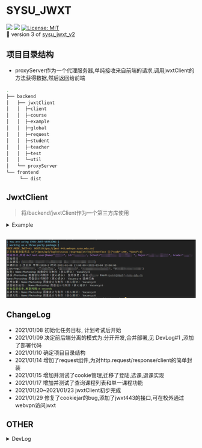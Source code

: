 # SYSU_JWXT
![](https://img.shields.io/badge/sysu_jwxt-v3.0.1-519dd9.svg) ![](https://img.shields.io/badge/language-Golang-blue.svg) [![License: MIT](https://img.shields.io/badge/License-MIT-yellow.svg)](https://opensource.org/licenses/MIT)   
:rocket: version 3 of [sysu_jwxt_v2](https://github.com/liwm29/sysu_jwxt_v2) 
<!-- ## TODO
从v2到现在,学到了更多的技术,因此打算升级v2,要做的事情:
- 前后端分离,后端仅作为api服务器
  - 可能涉及跨域的问题
- 前端界面重写,打算基于vue-el-admin二次开发照猫画虎一下
- 单例模式修改为支持多用户登陆
  - 加入cookie/session,支持多客户端
- 后端重构一下代码,整合一下基于sysu.edu.cn/jwxt登陆和基于portal.sysu.edu.cn的webvpn登陆
  - 此前由于jwxt对外网开发,不再需要通过portal跳转webvpn登陆,便丢弃了portal
- 加入mock用户,用于测试,不必真的登陆jwxt
- 教师照片的加载问题,应该改为在可视区域时自动加载,而不是hover()时 -->

## 项目目录结构
- proxyServer作为一个代理服务器,单纯接收来自前端的请求,调用jwxtClient的方法获得数据,然后返回给前端
```sh
.
├── backend
│   ├── jwxtClient
│   │  ├─client
│   │  ├─course
│   │  ├─example
│   │  ├─global
│   │  ├─request
│   │  ├─student
│   │  ├─teacher
│   │  ├─test
│   │  └─util
│   └── proxyServer
└── frontend
     └── dist
```

## JwxtClient
> 将/backend/jwxtClient作为一个第三方库使用
<details>
<summary>Example</summary>

```go
import (
	"errors"
	"fmt"
	"io/ioutil"
	"os"
	jwxtClient "server/backend/jwxtClient/client"
	"server/backend/jwxtClient/course"
	"server/backend/jwxtClient/global"
	"server/backend/jwxtClient/util"
	"time"
)

func main(){
	// 构造客户端
	c := jwxt.NewClient("")
	// 构造登陆表单, 获取验证码,默认将验证码图片下载到"./captcha.jpg", 登陆cli ,都被集成到了jwxtClient.Login()
	isLogin := c.Login()
	if isLogin {
		fmt.Println("登陆成功")
	} else {
		fmt.Println("登陆失败")
		os.Exit(0)
	}

	fmt.Println("已选课程:", course.GetSelectedCourseNames(c))

	// 获取选课阶段,不在选课阶段时,不能使用
	selectPhase := c.GetCoursePhase()
	fmt.Printf("选课阶段:%s %s 学期:%s 时间:%s=>%s\n",
		selectPhase.ElectiveCourseStageCode, selectPhase.ElectiveCourseStageName, selectPhase.SemesterYear,
		selectPhase.StartTime, selectPhase.EndTime)

	// 获取课程列表,专选
	courseList1 := c.GetCourseList(course.NAME_ALL, course.CAMPUS_ALL, course.TYPE_MAJ_ELECTIVE)
	fmt.Printf("%#v\n", courseList1.CourseNames())
	// 东校区,公选
	// courseList2 := c.GetCourseList(course.NAME_ALL, course.CAMPUS_EAST, course.TYPE_PUB_ELECTIVE)
	// fmt.Printf("%#v", courseList2.CourseNames()[:5])

	// 单个课程,比如热门课程photoshop
	course, err := c.GetCourseList("photoshop", course.CAMPUS_ALL, course.TYPE_PUB_ELECTIVE).First()
	if err != nil {
		fmt.Println("未找到课程信息:", err)
	} else {
		fmt.Println("找到:", course.VacancyInfo())
	}

	if course == nil {
		return
	}
	// 课程教师信息
	teachers, err := course.GetTeachers(c)
	if err != nil {
		fmt.Println(err)
	} else {
		if len(teachers) > 0 {
			fmt.Printf("课程:%s 教师信息: 姓名:%s Email:%s\n", course.CourseName(), teachers[0].Name, teachers[0].Email)
		} else {
			fmt.Println("无教师信息")
		}
	}

	// 如果在选课第三阶段
	if !selectPhase.CanSelect() {
		util.PanicIf(errors.New("不在选课阶段" + fmt.Sprintf("%#v", selectPhase)))
	}
	if course.VacancyNum() > 0 {
		isOk := course.Choose(c)
		fmt.Println(course.VacancyInfo(), "选课", isOk)
	} else {
		fmt.Println(course.VacancyInfo(), "课程已满")
	}

	// 退课
	if course.IsSelected() {
		isOk := course.Cancel(c)
		fmt.Println(course.VacancyInfo(), "退课", isOk)
	}

	// 课程剩余名额
	fmt.Println("课程容量:", course.VacancyInfo())

	// 刷新课程剩余名额
	if (course.Refresh(c)) != nil {
		fmt.Println("课程刷新失败")
	} else {
		fmt.Println("课程刷新成功: ", course.VacancyInfo())
	}

	// 教师照片
	teacherId := "123456"
	ioutil.WriteFile("teacher"+teacherId+".jpg", c.GetTeacherImg(teacherId), 0666)

	// 学生照片
	studentId := "123456"
	ioutil.WriteFile("student"+studentId+".jpg", c.GetStudentImg(studentId), 0666)

	// 自动选课,5s查询一次,异步
	isOkChan := course.AutoChoose(c, time.Second*5)
	for err := range isOkChan {
		if err == nil {
			fmt.Println(course.VacancyInfo(), "选课成功")
			break
		}
		fmt.Println(err)
	}
```
</details>
<br>

![](static/2021-01-29-16-46-04.png)

## ChangeLog
- 2021/01/08 初始化任务目标, 计划考试后开始
- 2021/01/09 决定前后端分离的模式为:分开开发,合并部署,见 DevLog#1 ,添加了部署代码
- 2021/01/10 确定项目目录结构
- 2021/01/14 增加了request组件,为对http.request/response/client的简单封装
- 2021/01/15 增加并测试了cookie管理,迁移了登陆,选课,退课实现
- 2021/01/17 增加并测试了查询课程列表和单一课程功能
- 2021/01/20~2021/01/23 jwxtClient初步完成
- 2021/01/29 修复了cookiejar的bug,添加了jwxt443的接口,可在校外通过webvpn访问jwxt

## OTHER
<details>
<summary>DevLog</summary>

1. 前后端分离,肯定要分离开发,至于是否分离部署,看个人需要
   1. 如果分离部署,这是在说前端代码`npm run build`后,将`/dist`目录直接扔进nginx或tomcat,后端作为api服务器单独运行在另一个端口
      1. 由于端口不同,涉及CORS跨域资源共享问题,对xhr请求的发出没影响,主要是响应必须带有`Access-Control-Allow-Origin`,否则被浏览器拦截;dom的请求似乎直接禁止了,防止冒牌网站直接套壳iframe;具体如何,没试过
   2. 如果一起部署,也就是虽然后端服务器是作为api服务器,但是当请求`'/'`时,便返回`html`,其余的路由都是api
      1. 这在go中很容易实现,但其实不算太优雅,毕竟api服务器多了几条ServeFile代码,动态路由的html(指访问`/`而不是`/index.html`)和其他静态文件都由api服务器响应
2. cli的表格打印
   1. 如果数据单元是中文这种rune时,计算宽度时和普通的ascii是不同的
   2. 一般的utf8.RuneCountInString计算中文字符串会得到错误的宽度,可以使用 github.com/mattn/go-runewidth 这个库
</details>